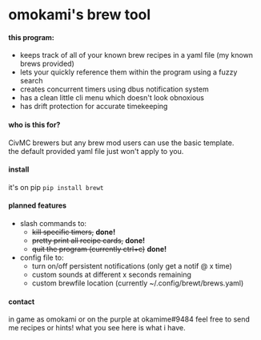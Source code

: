 # omokami's brew tool

#### this program:

- keeps track of all of your known brew recipes in a yaml file (my known brews provided)
- lets your quickly reference them within the program using a fuzzy search
- creates concurrent timers using dbus notification system
- has a clean little cli menu which doesn't look obnoxious
- has drift protection for accurate timekeeping

#### who is this for?

CivMC brewers but any brew mod users can use the basic template.  
the default provided yaml file just won't apply to you.

#### install

it's on pip
`pip install brewt`

#### planned features

- slash commands to:
    - ~~kill specific timers,~~ **done!**
    - ~~pretty print all recipe cards,~~ **done!**
    - ~~quit the program (currently ctrl+c)~~ **done!**
- config file to:
    - turn on/off persistent notifications (only get a notif @ x time)
    - custom sounds at different x seconds remaining
    - custom brewfile location (currently ~/.config/brewt/brews.yaml)

#### contact

in game as omokami or on the purple at okamime#9484
feel free to send me recipes or hints! what you see here is what i have.
